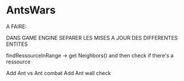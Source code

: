 # AntsWars

A FAIRE:

DANS GAME ENGINE
    SEPARER LES MISES A JOUR DES DIFFERENTES ENTITES
    

findRessourceInRange -> get Neighbors() and then check if there's a ressource

Add Ant vs Ant combat
Add Ant wall check